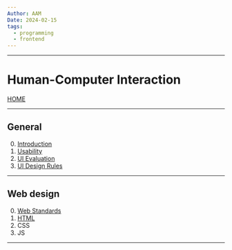 ```yaml
---
Author: AAM
Date: 2024-02-15
tags:
  - programming
  - frontend
---
```

---
# Human-Computer Interaction

[HOME](/README.md)

---

## General

0. [Introduction](data/10_Intro.md)
1. [Usability](data/11_Usability.md)
2. [UI Evaluation](data/12_Eval.md)
3. [UI Design Rules](data/13_Rules.md)

---
## Web design

0. [Web Standards](data/20_Standards.md)
1. [HTML](data/21_HTML.md)
2. CSS
3. JS

---
